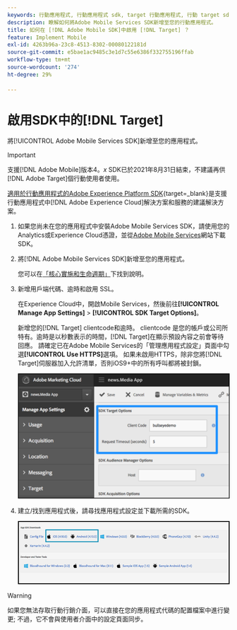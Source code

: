 ```yaml
---
keywords: 行動應用程式, 行動應用程式 sdk, target 行動應用程式, 行動 target sdk, 行動應用程式 sdk, 在 sdk 中啟用 target
description: 瞭解如何將Adobe Mobile Services SDK新增至您的行動應用程式。
title: 如何在 [!DNL Adobe Mobile SDK]中啟用 [!DNL Target] ？
feature: Implement Mobile
exl-id: 4263b96a-23c8-4513-8302-00080122181d
source-git-commit: e5bae1ac9485c3e1d7c55e6386f332755196ffab
workflow-type: tm+mt
source-wordcount: '274'
ht-degree: 29%

---
```


# 啟用SDK中的[!DNL Target]

將[!UICONTROL Adobe Mobile Services SDK]新增至您的應用程式。

>[!IMPORTANT]
>
>支援[!DNL Adobe Mobile]版本4。*x* SDK已於2021年8月31日結束，不建議再供[!DNL Adobe Target]個行動使用者使用。
>
>[適用於行動應用程式的Adobe Experience Platform SDK](https://developer.adobe.com/client-sdks/documentation/){target=_blank}是支援行動應用程式中[!DNL Adobe Experience Cloud]解決方案和服務的建議解決方案。

1. 如果您尚未在您的應用程式中安裝Adobe Mobile Services SDK，請使用您的Analytics或Experience Cloud憑證，並從[Adobe Mobile Services](https://mobilemarketing.adobe.com/)網站下載SDK。

1. 將[!DNL Adobe Mobile Services SDK]新增至您的應用程式。

   您可以在[「核心實施和生命週期」](https://experienceleague.adobe.com/docs/mobile-services/ios/getting-started-ios/dev-qs.html)下找到說明。

1. 新增用戶端代碼、逾時和啟用 SSL。

   在Experience Cloud中，開啟Mobile Services，然後前往&#x200B;**[!UICONTROL Manage App Settings]** > **[!UICONTROL SDK Target Options]**。

   新增您的[!DNL Target] clientcode和逾時。 clientcode 是您的帳戶或公司所特有。逾時是以秒數表示的時間，[!DNL Target]在顯示預設內容之前會等待回應。 請確定已在Adobe Mobile Services的「管理應用程式設定」頁面中勾選&#x200B;**[!UICONTROL Use HTTPS]**&#x200B;選項。 如果未啟用HTTPS，除非您將[!DNL Target]伺服器加入允許清單，否則iOS9+中的所有呼叫都將被封鎖。

   ![替代影像](assets/mobile-clientcode.png)

1. 建立/找到應用程式後，請尋找應用程式設定並下載所需的SDK。

   ![替代影像](assets/download-sdk.png)

>[!WARNING]
>
> 如果您無法存取行動行銷介面，可以直接在您的應用程式代碼的配置檔案中進行變更; 不過，它不會與使用者介面中的設定頁面同步。
